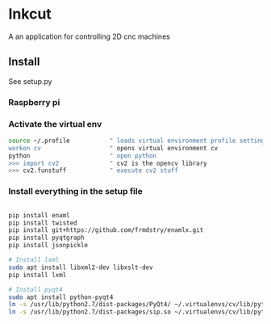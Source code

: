 # Inkcut

A an application for controlling 2D cnc machines

## Install

See setup.py

### Raspberry pi


### Activate the virtual env

```bash
source ~/.profile           " loads virtual environment profile settings
workon cv                   " opens virtual environment cv
python                      " open python
>>> import cv2              " cv2 is the opencv library
>>> cv2.funstuff            " execute cv2 stuff

```

### Install everything in the setup file

```bash

pip install enaml
pip install twisted
pip install git+https://github.com/frmdstry/enamlx.git
pip install pyqtgraph
pip install jsonpickle

# Install lxml
sudo apt install libxml2-dev libxslt-dev
pip install lxml

# Install pyqt4
sudo apt install python-pyqt4
ln -s /usr/lib/python2.7/dist-packages/PyQt4/ ~/.virtualenvs/cv/lib/python2.7/site-packages/
ln -s /usr/lib/python2.7/dist-packages/sip.so ~/.virtualenvs/cv/lib/python2.7/site-packages/


```

